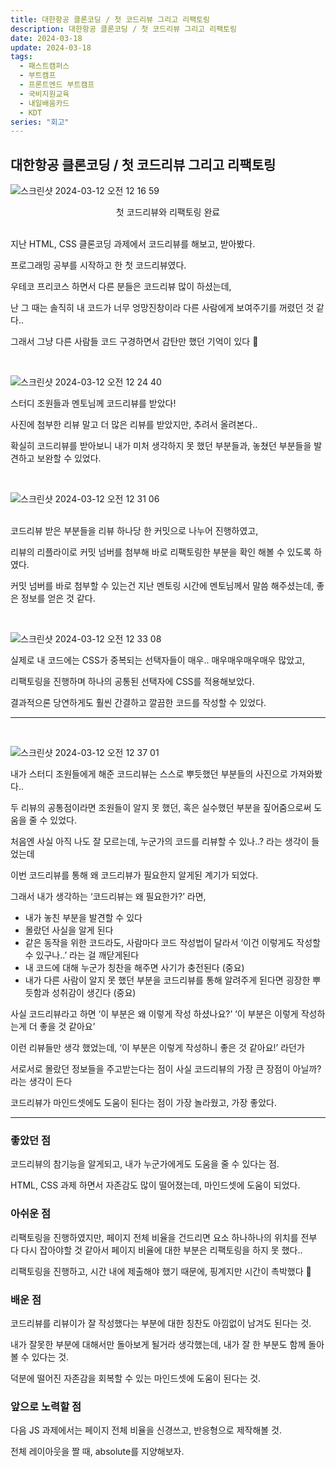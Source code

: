 ```yaml
---
title: 대한항공 클론코딩 / 첫 코드리뷰 그리고 리팩토링
description: 대한항공 클론코딩 / 첫 코드리뷰 그리고 리팩토링
date: 2024-03-18
update: 2024-03-18
tags:
  - 패스트캠퍼스
  - 부트캠프
  - 프론트엔드 부트캠프
  - 국비지원교육
  - 내일배움카드
  - KDT
series: "회고"
---
```


## 대한항공 클론코딩 / 첫 코드리뷰 그리고 리팩토링

![스크린샷 2024-03-12 오전 12 16 59](https://github.com/oxlzlo/oxlzlo.github.io/assets/140046183/d4233798-fbf5-41d1-b675-9ab6b44d998b)

<center>첫 코드리뷰와 리팩토링 완료</center>

<br>

지난 HTML, CSS 클론코딩 과제에서 코드리뷰를 해보고, 받아봤다.

프로그래밍 공부를 시작하고 한 첫 코드리뷰였다.


우테코 프리코스 하면서 다른 분들은 코드리뷰 많이 하셨는데,

난 그 때는 솔직히 내 코드가 너무 엉망진창이라 다른 사람에게 보여주기를 꺼렸던 것 같다..

그래서 그냥 다른 사람들 코드 구경하면서 감탄만 했던 기억이 있다 🥲

<br>

![스크린샷 2024-03-12 오전 12 24 40](https://github.com/oxlzlo/oxlzlo.github.io/assets/140046183/255a18ce-5fbf-4a5b-8937-b1c91e5692c5)
<br>

스터디 조원들과 멘토님께 코드리뷰를 받았다!

사진에 첨부한 리뷰 말고 더 많은 리뷰를 받았지만, 추려서 올려본다..


확실히 코드리뷰를 받아보니 내가 미처 생각하지 못 했던 부분들과, 놓쳤던 부분들을 발견하고 보완할 수 있었다.

<br>

![스크린샷 2024-03-12 오전 12 31 06](https://github.com/oxlzlo/oxlzlo.github.io/assets/140046183/c3fb5eff-2052-450c-b405-e51ff58f1a0b)

<br>
코드리뷰 받은 부분들을 리뷰 하나당 한 커밋으로 나누어 진행하였고,

리뷰의 리플라이로 커밋 넘버를 첨부해 바로 리팩토링한 부분을 확인 해볼 수 있도록 하였다.

커밋 넘버를 바로 첨부할 수 있는건 지난 멘토링 시간에 멘토님께서 말씀 해주셨는데, 좋은 정보를 얻은 것 같다.

<br>

![스크린샷 2024-03-12 오전 12 33 08](https://github.com/oxlzlo/oxlzlo.github.io/assets/140046183/3329893d-f529-4d99-8997-d0753e8b00bb)


실제로 내 코드에는 CSS가 중복되는 선택자들이 매우.. 매우매우매우매우 많았고,

리팩토링을 진행하며 하나의 공통된 선택자에 CSS를 적용해보았다.

결과적으론 당연하게도 훨씬 간결하고 깔끔한 코드를 작성할 수 있었다.
<br>

---

<br>

![스크린샷 2024-03-12 오전 12 37 01](https://github.com/oxlzlo/oxlzlo.github.io/assets/140046183/f2653bd7-6200-498b-976d-3da85ba1b5fd)

내가 스터디 조원들에게 해준 코드리뷰는 스스로 뿌듯했던 부분들의 사진으로 가져와봤다..

두 리뷰의 공통점이라면 조원들이 알지 못 했던, 혹은 실수했던 부분을 짚어줌으로써 도움을 줄 수 있었다.

처음엔 사실 아직 나도 잘 모르는데, 누군가의 코드를 리뷰할 수 있나..? 라는 생각이 들었는데

이번 코드리뷰를 통해 왜 코드리뷰가 필요한지 알게된 계기가 되었다.


그래서 내가 생각하는 ‘코드리뷰는 왜 필요한가?’ 라면,

- 내가 놓친 부분을 발견할 수 있다
- 몰랐던 사실을 알게 된다
- 같은 동작을 위한 코드라도, 사람마다 코드 작성법이 달라서 ‘이건 이렇게도 작성할 수 있구나..’ 라는 걸 깨닫게된다
- 내 코드에 대해 누군가 칭찬을 해주면 사기가 충전된다 (중요)
- 내가 다른 사람이 알지 못 했던 부분을 코드리뷰를 통해 알려주게 된다면 굉장한 뿌듯함과 성취감이 생긴다 (중요)


사실 코드리뷰라고 하면 ‘이 부분은 왜 이렇게 작성 하셨나요?’ ‘이 부분은 이렇게 작성하는게 더 좋을 것 같아요’

이런 리뷰들만 생각 했었는데, ‘이 부분은 이렇게 작성하니 좋은 것 같아요!’ 라던가

서로서로 몰랐던 정보들을 주고받는다는 점이 사실 코드리뷰의 가장 큰 장점이 아닐까? 라는 생각이 든다

코드리뷰가 마인드셋에도 도움이 된다는 점이 가장 놀라웠고, 가장 좋았다.


---


### 좋았던 점

코드리뷰의 참기능을 알게되고, 내가 누군가에게도 도움을 줄 수 있다는 점.

HTML, CSS 과제 하면서 자존감도 많이 떨어졌는데, 마인드셋에 도움이 되었다.

### 아쉬운 점

리팩토링을 진행하였지만, 페이지 전체 비율을 건드리면 요소 하나하나의 위치를 전부 다 다시 잡아야할 것 같아서 페이지 비율에 대한 부분은 리팩토링을 하지 못 했다.. 

리팩토링을 진행하고, 시간 내에 제출해야 했기 때문에, 핑계지만 시간이 촉박했다 🥲

### 배운 점

코드리뷰를 리뷰이가 잘 작성했다는 부분에 대한 칭찬도 아낌없이 남겨도 된다는 것.

내가 잘못한 부분에 대해서만 돌아보게 될거라 생각했는데, 내가 잘 한 부분도 함께 돌아볼 수 있다는 것.

덕분에 떨어진 자존감을 회복할 수 있는 마인드셋에 도움이 된다는 것.

### 앞으로 노력할 점

다음 JS 과제에서는 페이지 전체 비율을 신경쓰고, 반응형으로 제작해볼 것.

전체 레이아웃을 짤 때, absolute를 지양해보자.
